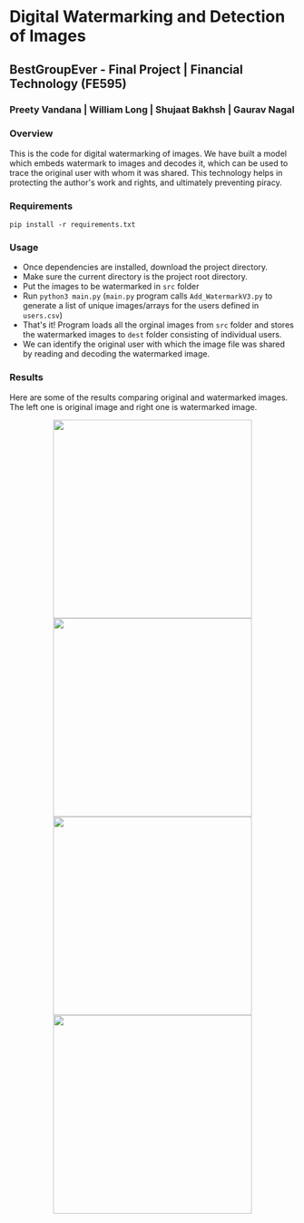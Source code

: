 # Digital Watermarking and Detection of Images

## BestGroupEver - Final Project | Financial Technology (FE595)

### Preety Vandana | William Long | Shujaat Bakhsh | Gaurav Nagal

### Overview

This is the code for digital watermarking of images. We have built a model which embeds watermark to images and decodes it, which can be used to trace the original user with whom it was shared. This technology helps in protecting the author's work and rights, and ultimately preventing piracy.

### Requirements

`pip install -r requirements.txt`

### Usage

- Once dependencies are installed, download the project directory.
- Make sure the current directory is the project root directory.
- Put the images to be watermarked in `src` folder
- Run `python3 main.py` (`main.py` program calls `Add_WatermarkV3.py` to generate a list of unique images/arrays for the users defined in `users.csv`)
- That's it! Program loads all the orginal images from `src` folder and stores the watermarked images to `dest` folder consisting of individual users. 
- We can identify the original user with which the image file was shared by reading and decoding the watermarked image.

### Results

Here are some of the results comparing original and watermarked images.
The left one is original image and right one is watermarked image.

<p align="center">
  <img src="https://github.com/shujaatbakhsh25/BestGroupEver/blob/master/src/Test6.png" width="350" title=" ">
  <img src="https://github.com/shujaatbakhsh25/BestGroupEver/blob/master/dest/IC_Wiener3000/Test6.png" width="350" alt=" ">
  <img src="https://github.com/shujaatbakhsh25/BestGroupEver/blob/master/src/Test7.png" width="350" title=" ">
  <img src="https://github.com/shujaatbakhsh25/BestGroupEver/blob/master/IC_Wiener3000/Test7.png" width="350" title=" ">
</p>
